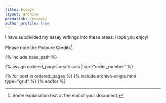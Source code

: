 ```yaml
---
title: Essays
layout: archive
permalink: /essays/
author_profile: true
---
```


I have subdivided my essay writings into these areas. Hope you enjoy!

Please note the Pictoure Credits[^1].

<nbsp>

{% include base_path %}

{% assign ordered_pages = site.cats | sort:"order_number" %}

{% for post in ordered_pages %}
  {% include archive-single.html type="grid" %}
{% endfor %}

</nbsp>


[^1]: Some explanation text at the end of your document.